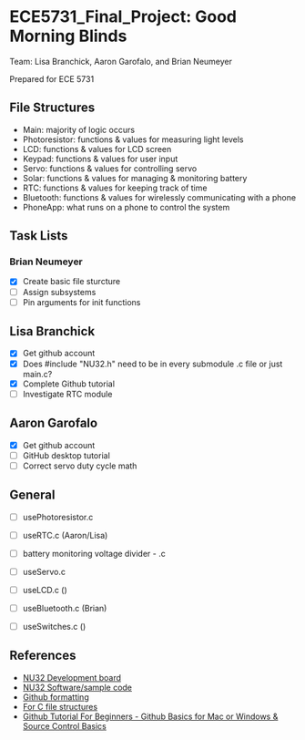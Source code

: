 # ECE5731_Final_Project: Good Morning Blinds

Team: Lisa Branchick, Aaron Garofalo, and Brian Neumeyer

Prepared for ECE 5731

## File Structures
- Main: majority of logic occurs  
- Photoresistor: functions & values for measuring light levels  
- LCD: functions & values for LCD screen  
- Keypad: functions & values for user input  
- Servo: functions & values for controlling servo  
- Solar: functions & values for managing & monitoring battery  
- RTC: functions & values for keeping track of time  
- Bluetooth: functions & values for wirelessly communicating with a phone  
- PhoneApp: what runs on a phone to control the system  

## Task Lists

### Brian Neumeyer
- [x] Create basic file sturcture
- [ ] Assign subsystems
- [ ] Pin arguments for init functions

## Lisa Branchick
- [x] Get github account
- [x] Does #include "NU32.h" need to be in every submodule .c file or just main.c?
- [x] Complete Github tutorial
- [ ] Investigate RTC module

## Aaron Garofalo
- [x] Get github account
- [ ] GitHub desktop tutorial  
- [ ] Correct servo duty cycle math

## General
- [ ] usePhotoresistor.c
- [ ] useRTC.c (Aaron/Lisa)
- [ ] battery monitoring voltage divider - .c 
- [ ] useServo.c
- [ ] useLCD.c ()
- [ ] useBluetooth.c (Brian)
- [ ] useSwitches.c ()


## References
- [NU32 Development board](http://hades.mech.northwestern.edu/index.php/NU32)  
- [NU32 Software/sample code](http://hades.mech.northwestern.edu/index.php/NU32_Software)  
- [Github formatting](https://docs.github.com/en/free-pro-team@latest/github/writing-on-github/basic-writing-and-formatting-syntax)  
- [For C file structures](https://opensource.com/article/19/7/structure-multi-file-c-part-1)  
- [Github Tutorial For Beginners - Github Basics for Mac or Windows & Source Control Basics](https://www.youtube.com/watch?v=0fKg7e37bQE)  